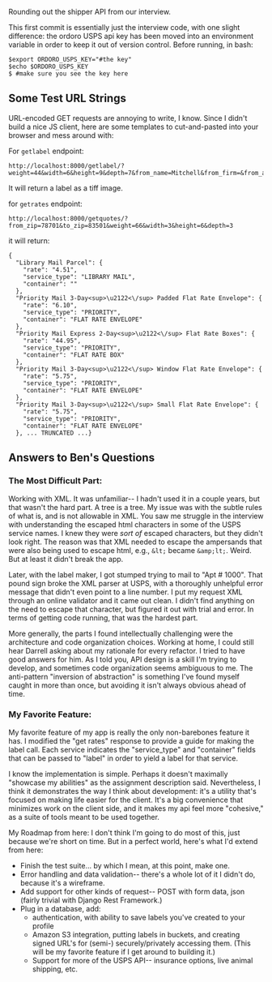 Rounding out the shipper API from our interview.

This first commit is essentially just the interview code, with one slight difference:
the ordoro USPS api key has been moved into an environment variable in order to keep
it out of version control. Before running, in bash:

    $export ORDORO_USPS_KEY="#the key"
    $echo $ORDORO_USPS_KEY
    $ #make sure you see the key here

## Some Test URL Strings
URL-encoded GET requests are annoying to write, I know. Since I didn't build a nice JS client, here are some templates to cut-and-pasted into your browser and mess around with:

For `getlabel` endpoint:

    http://localhost:8000/getlabel/?weight=44&width=6&height=9&depth=7&from_name=Mitchell&from_firm=&from_address2=&from_address1=111%20Preston%20Ave&from_city=Lewiston&from_state=ID&from_zip=83501&from_zip4=&to_name=Stoutin&to_firm=&to_address2=11160%20Jollyville%20Rd&to_address1=APT%201000&to_city=Austin&to_state=TX&to_zip=78759&to_zip4=

It will return a label as a tiff image.

for `getrates` endpoint:

    http://localhost:8000/getquotes/?from_zip=78701&to_zip=83501&weight=66&width=3&height=6&depth=3

it will return:

    {
      "Library Mail Parcel": {
        "rate": "4.51",
        "service_type": "LIBRARY MAIL",
        "container": ""
      },
      "Priority Mail 3-Day<sup>\u2122<\/sup> Padded Flat Rate Envelope": {
        "rate": "6.10",
        "service_type": "PRIORITY",
        "container": "FLAT RATE ENVELOPE"
      },
      "Priority Mail Express 2-Day<sup>\u2122<\/sup> Flat Rate Boxes": {
        "rate": "44.95",
        "service_type": "PRIORITY",
        "container": "FLAT RATE BOX"
      },
      "Priority Mail 3-Day<sup>\u2122<\/sup> Window Flat Rate Envelope": {
        "rate": "5.75",
        "service_type": "PRIORITY",
        "container": "FLAT RATE ENVELOPE"
      },
      "Priority Mail 3-Day<sup>\u2122<\/sup> Small Flat Rate Envelope": {
        "rate": "5.75",
        "service_type": "PRIORITY",
        "container": "FLAT RATE ENVELOPE"
      }, ... TRUNCATED ...}

## Answers to Ben's Questions

### The Most Difficult Part:
Working with XML. It was unfamiliar-- I hadn't used it in a couple years, but that wasn't the hard part. A tree is a tree. My issue was with the subtle rules of what is, and is not allowable in XML. You saw me struggle in the interview with understanding the escaped html characters in some of the USPS service names. I knew they were *sort of* escaped characters, but they didn't look right. The reason was that XML needed to escape the ampersands that were also being used to escape html, e.g., `&lt;` became `&amp;lt;`. Weird. But at least it didn't break the app.

Later, with the label maker, I got stumped trying to mail to "Apt # 1000". That pound sign broke the XML parser at USPS, with a thoroughly unhelpful error message that didn't even point to a line number. I put my request XML through an online validator and it came out clean. I didn't find anything on the need to escape that character, but figured it out with trial and error. In terms of getting code running, that was the hardest part.

More generally, the parts I found intellectually challenging were the architecture and code organization choices. Working at home, I could still hear Darrell asking about my rationale for every refactor. I tried to have good answers for him. As I told you, API design is a skill I'm trying to develop, and sometimes code organization seems ambiguous to me. The anti-pattern "inversion of abstraction" is something I've found myself caught in more than once, but avoiding it isn't always obvious ahead of time.

### My Favorite Feature:
My favorite feature of my app is really the only non-barebones feature it has. I modified the "get rates" response to provide a guide for making the label call. Each service indicates the "service_type" and "container" fields that can be passed to "label" in order to yield a label for that service.

I know the implementation is simple. Perhaps it doesn't maximally "showcase my abilities" as the assignment description said. Nevertheless, I think it demonstrates the way I think about development: it's a utility that's focused on making life easier for the client. It's a big convenience that minimizes work on the client side, and it makes my api feel more "cohesive," as a suite of tools meant to be used together.

My Roadmap from here:
I don't think I'm going to do most of this, just because we're short on time. But in a perfect world, here's what I'd extend from here:
* Finish the test suite... by which I mean, at this point, make one.
* Error handling and data validation-- there's a whole lot of it I didn't do, because it's a wireframe.
* Add support for other kinds of request-- POST with form data, json (fairly trivial with Django Rest Framework.)
* Plug in a database, add:
    * authentication, with ability to save labels you've created to your profile
    * Amazon S3 integration, putting labels in buckets, and creating signed URL's for (semi-) securely/privately accessing them. (This will be my favorite feature if I get around to building it.)
    * Support for more of the USPS API-- insurance options, live animal shipping, etc.
